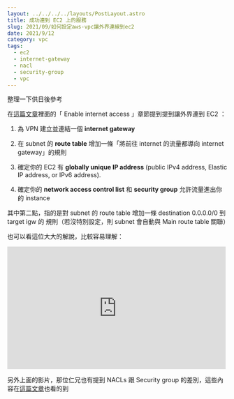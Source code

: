 ```yaml
---
layout: ../../../../layouts/PostLayout.astro
title: 成功連到 EC2 上的服務
slug: 2021/09/如何設定aws-vpc讓外界連線到ec2
date: 2021/9/12
category: vpc
tags: 
  - ec2
  - internet-gateway
  - nacl
  - security-group
  - vpc
---
```


  
整理一下供日後參考







  
在[這篇文章](https://docs.aws.amazon.com/vpc/latest/userguide/VPC_Internet_Gateway.html)裡面的「 Enable internet access 」章節提到提到讓外界連到 EC2 ：




  
1. 為 VPN 建立並連結一個 **internet gateway**



  
2. 在 subnet 的 **route table** 增加一條「將前往 internet 的流量都導向 internet gateway」的規則



  
3. 確定你的 EC2 有 **globally unique IP address** (public IPv4 address, Elastic IP address, or IPv6 address).



  
4. 確定你的 **network access control list** 和 **security group** 允許流量進出你的 instance




  
 



  
其中第二點，指的是對 subnet 的 route table 增加一條 destination 0.0.0.0/0 到 target igw 的 規則（若沒特別設定，則 subnet 會自動與 Main route table 關聯）



  
 



  




  
也可以看這位大大的解說，比較容易理解：




<iframe title="AWS Networking Fundamentals" width="500" height="281" src="https://www.youtube.com/embed/hiKPPy584Mg?start=458&amp;feature=oembed" frameborder="0" allow="accelerometer; autoplay; clipboard-write; encrypted-media; gyroscope; picture-in-picture; web-share" referrerpolicy="strict-origin-when-cross-origin" allowfullscreen=""></iframe>




  
另外上面的影片，那位仁兄也有提到 NACLs 跟 Security group 的差別，這些內容在[這篇文章](https://docs.aws.amazon.com/vpc/latest/userguide/VPC_Security.html#VPC_Security_Comparison)也看的到
